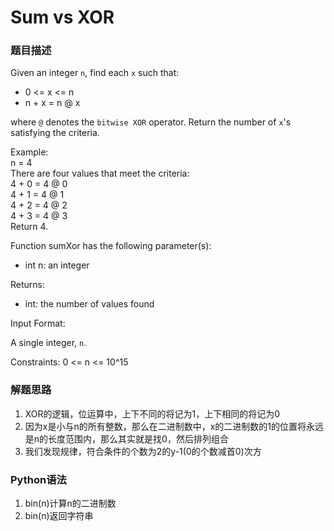 # Sum vs XOR
### 题目描述
Given an integer `n`, find each `x` such that:
- 0 <= x <= n
- n + x = n @ x

where `@` denotes the `bitwise XOR` operator. Return the number of `x`'s satisfying the criteria.

Example:<br/>
n = 4<br/>
There are four values that meet the criteria:<br/>
4 + 0 = 4 @ 0<br/>
4 + 1 = 4 @ 1<br/>
4 + 2 = 4 @ 2<br/>
4 + 3 = 4 @ 3<br/>
Return 4.

Function sumXor has the following parameter(s):<br/>
- int n: an integer

Returns:<br/>
- int: the number of values found

Input Format:

A single integer, `n`.

Constraints: 0 <= n <= 10^15

### 解题思路
1. XOR的逻辑，位运算中，上下不同的将记为1，上下相同的将记为0<br/>
2. 因为x是小与n的所有整数，那么在二进制数中，x的二进制数的1的位置将永远是n的长度范围内，那么其实就是找0，然后排列组合<br/>
3. 我们发现规律，符合条件的个数为2的y-1(0的个数减首0)次方

### Python语法
1. bin(n)计算n的二进制数<br/>
2. bin(n)返回字符串
